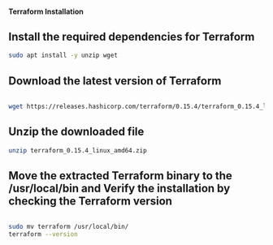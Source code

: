 #### Terraform Installation

## Install the required dependencies for Terraform

``` bash
sudo apt install -y unzip wget
```

## Download the latest version of Terraform

``` bash

wget https://releases.hashicorp.com/terraform/0.15.4/terraform_0.15.4_linux_amd64.zip

```
## Unzip the downloaded file 
``` bash
unzip terraform_0.15.4_linux_amd64.zip

```
## Move the extracted Terraform binary to the /usr/local/bin   and Verify the installation by checking the Terraform version

``` bash

sudo mv terraform /usr/local/bin/
terraform --version
```
